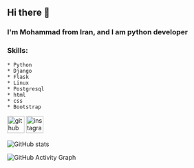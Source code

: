 ## Hi there 👋

### I'm Mohammad from Iran, and I am python developer

### Skills: 
	* Python
	* Django	
	* Flask
	* Linux
	* Postgresql
	* html
	* css
	* Bootstrap

[<img src='https://cdn.jsdelivr.net/npm/simple-icons@3.0.1/icons/github.svg' alt='github' height='40' color='white'>](https://github.com/Ayazadeh)  [<img src='https://cdn.jsdelivr.net/npm/simple-icons@3.0.1/icons/instagram.svg' alt='instagram' height='40'>](https://www.instagram.com/m.ayazadeh/)  



![GitHub stats](https://github-readme-stats.vercel.app/api?username=Ayazadeh&show_icons=true) 



![GitHub Activity Graph](https://activity-graph.herokuapp.com/graph?username=Ayazadeh)  
